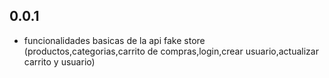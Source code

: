 ## 0.0.1

*  funcionalidades basicas de la api fake store (productos,categorias,carrito de compras,login,crear usuario,actualizar carrito y usuario)
